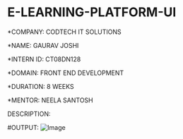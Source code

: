 # E-LEARNING-PLATFORM-UI

*COMPANY: CODTECH IT SOLUTIONS

*NAME: GAURAV JOSHI

*INTERN ID: CT08DN128

*DOMAIN: FRONT END DEVELOPMENT
 
*DURATION: 8 WEEKS

*MENTOR: NEELA SANTOSH

DESCRIPTION:

#OUTPUT:
![Image](https://github.com/user-attachments/assets/d51ceae2-64a4-44f6-9117-b21b2cf8298f)
